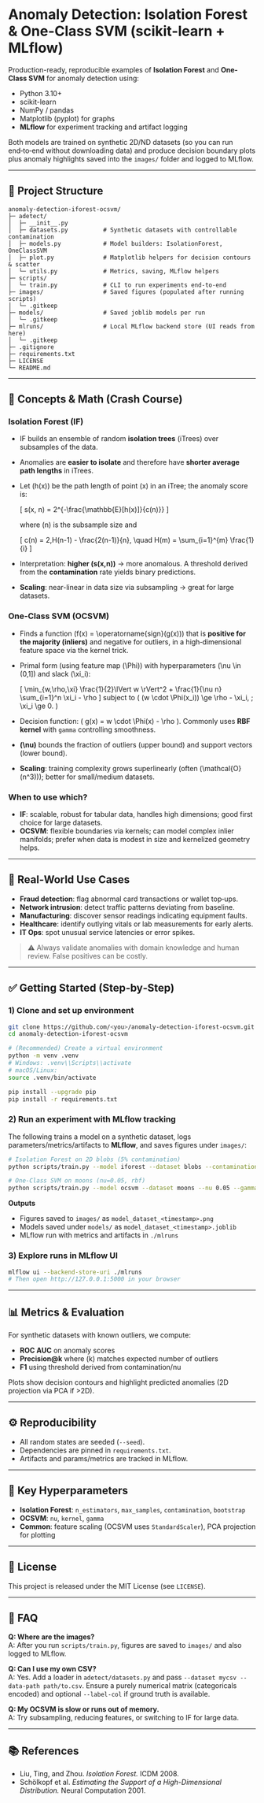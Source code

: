 
# Anomaly Detection: Isolation Forest & One-Class SVM (scikit-learn + MLflow)

Production-ready, reproducible examples of **Isolation Forest** and **One-Class SVM** for anomaly detection using:
- Python 3.10+
- scikit-learn
- NumPy / pandas
- Matplotlib (pyplot) for graphs
- **MLflow** for experiment tracking and artifact logging

Both models are trained on synthetic 2D/ND datasets (so you can run end‑to‑end without downloading data) and produce decision boundary plots plus anomaly highlights saved into the `images/` folder and logged to MLflow.

---

## 📁 Project Structure

```
anomaly-detection-iforest-ocsvm/
├─ adetect/
│  ├─ __init__.py
│  ├─ datasets.py          # Synthetic datasets with controllable contamination
│  ├─ models.py            # Model builders: IsolationForest, OneClassSVM
│  ├─ plot.py              # Matplotlib helpers for decision contours & scatter
│  └─ utils.py             # Metrics, saving, MLflow helpers
├─ scripts/
│  └─ train.py             # CLI to run experiments end-to-end
├─ images/                 # Saved figures (populated after running scripts)
│  └─ .gitkeep
├─ models/                 # Saved joblib models per run
│  └─ .gitkeep
├─ mlruns/                 # Local MLflow backend store (UI reads from here)
│  └─ .gitkeep
├─ .gitignore
├─ requirements.txt
├─ LICENSE
└─ README.md
```

---

## 🧠 Concepts & Math (Crash Course)

### Isolation Forest (IF)

- IF builds an ensemble of random **isolation trees** (iTrees) over subsamples of the data.
- Anomalies are **easier to isolate** and therefore have **shorter average path lengths** in iTrees.
- Let \(h(x)\) be the path length of point \(x\) in an iTree; the anomaly score is:
  
  \[ s(x, n) = 2^{-\frac{\mathbb{E}[h(x)]}{c(n)}} \]
  
  where \(n\) is the subsample size and
  
  \[ c(n) = 2\,H(n-1) - \frac{2(n-1)}{n}, \quad H(m) = \sum_{i=1}^{m} \frac{1}{i} \]
  
- Interpretation: **higher \(s(x,n)\)** → more anomalous. A threshold derived from the **contamination** rate yields binary predictions.
- **Scaling**: near-linear in data size via subsampling → great for large datasets.

### One‑Class SVM (OCSVM)

- Finds a function \(f(x) = \operatorname{sign}(g(x))\) that is **positive for the majority (inliers)** and negative for outliers, in a high‑dimensional feature space via the kernel trick.
- Primal form (using feature map \(\Phi\)) with hyperparameters \(\nu \in (0,1]\) and slack \(\xi_i\):
  
  \[ \min_{w,\rho,\xi} \frac{1}{2}\lVert w \rVert^2 + \frac{1}{\nu n} \sum_{i=1}^n \xi_i - \rho \]
  subject to \( (w \cdot \Phi(x_i)) \ge \rho - \xi_i, \; \xi_i \ge 0. \)
  
- Decision function: \( g(x) = w \cdot \Phi(x) - \rho \). Commonly uses **RBF kernel** with `gamma` controlling smoothness.
- **\(\nu\)** bounds the fraction of outliers (upper bound) and support vectors (lower bound).
- **Scaling**: training complexity grows superlinearly (often \(\mathcal{O}(n^3)\)); better for small/medium datasets.

### When to use which?

- **IF**: scalable, robust for tabular data, handles high dimensions; good first choice for large datasets.
- **OCSVM**: flexible boundaries via kernels; can model complex inlier manifolds; prefer when data is modest in size and kernelized geometry helps.

---

## 🧪 Real‑World Use Cases

- **Fraud detection**: flag abnormal card transactions or wallet top‑ups.
- **Network intrusion**: detect traffic patterns deviating from baseline.
- **Manufacturing**: discover sensor readings indicating equipment faults.
- **Healthcare**: identify outlying vitals or lab measurements for early alerts.
- **IT Ops**: spot unusual service latencies or error spikes.

> ⚠️ Always validate anomalies with domain knowledge and human review. False positives can be costly.

---

## ✅ Getting Started (Step‑by‑Step)

### 1) Clone and set up environment

```bash
git clone https://github.com/<you>/anomaly-detection-iforest-ocsvm.git
cd anomaly-detection-iforest-ocsvm

# (Recommended) Create a virtual environment
python -m venv .venv
# Windows: .venv\\Scripts\\activate
# macOS/Linux:
source .venv/bin/activate

pip install --upgrade pip
pip install -r requirements.txt
```

### 2) Run an experiment with MLflow tracking

The following trains a model on a synthetic dataset, logs parameters/metrics/artifacts to **MLflow**, and saves figures under `images/`:

```bash
# Isolation Forest on 2D blobs (5% contamination)
python scripts/train.py --model iforest --dataset blobs --contamination 0.05 --seed 42

# One-Class SVM on moons (nu=0.05, rbf)
python scripts/train.py --model ocsvm --dataset moons --nu 0.05 --gamma scale --seed 42
```

**Outputs**

- Figures saved to `images/` as `model_dataset_<timestamp>.png`
- Models saved under `models/` as `model_dataset_<timestamp>.joblib`
- MLflow run with metrics and artifacts in `./mlruns`

### 3) Explore runs in MLflow UI

```bash
mlflow ui --backend-store-uri ./mlruns
# Then open http://127.0.0.1:5000 in your browser
```

---

## 📊 Metrics & Evaluation

For synthetic datasets with known outliers, we compute:

- **ROC AUC** on anomaly scores
- **Precision@k** where \(k\) matches expected number of outliers
- **F1** using threshold derived from contamination/nu

Plots show decision contours and highlight predicted anomalies (2D projection via PCA if >2D).

---

## ⚙️ Reproducibility

- All random states are seeded (`--seed`).
- Dependencies are pinned in `requirements.txt`.
- Artifacts and params/metrics are tracked in MLflow.

---

## 🔢 Key Hyperparameters

- **Isolation Forest**: `n_estimators`, `max_samples`, `contamination`, `bootstrap`
- **OCSVM**: `nu`, `kernel`, `gamma`
- **Common**: feature scaling (OCSVM uses `StandardScaler`), PCA projection for plotting

---

## 🧾 License

This project is released under the MIT License (see `LICENSE`).

---

## 🙋 FAQ

**Q: Where are the images?**  
A: After you run `scripts/train.py`, figures are saved to `images/` and also logged to MLflow.

**Q: Can I use my own CSV?**  
A: Yes. Add a loader in `adetect/datasets.py` and pass `--dataset mycsv --data-path path/to.csv`. Ensure a purely numerical matrix (categoricals encoded) and optional `--label-col` if ground truth is available.

**Q: My OCSVM is slow or runs out of memory.**  
A: Try subsampling, reducing features, or switching to IF for large data.

---

## 📚 References

- Liu, Ting, and Zhou. *Isolation Forest.* ICDM 2008.
- Schölkopf et al. *Estimating the Support of a High-Dimensional Distribution.* Neural Computation 2001.
